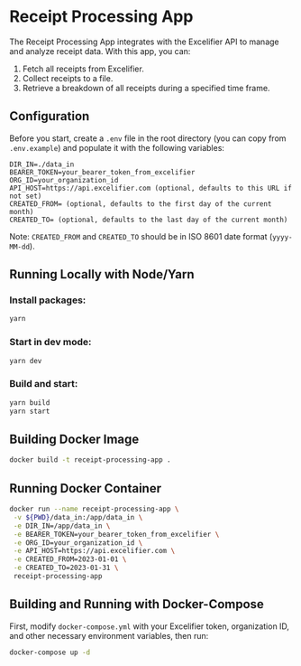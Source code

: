 # Receipt Processing App

The Receipt Processing App integrates with the Excelifier API to manage and analyze receipt data. With this app, you can:

1. Fetch all receipts from Excelifier.
2. Collect receipts to a file.
3. Retrieve a breakdown of all receipts during a specified time frame.

## Configuration

Before you start, create a `.env` file in the root directory (you can copy from `.env.example`) and populate it with the following variables:

```plaintext
DIR_IN=./data_in
BEARER_TOKEN=your_bearer_token_from_excelifier
ORG_ID=your_organization_id
API_HOST=https://api.excelifier.com (optional, defaults to this URL if not set)
CREATED_FROM= (optional, defaults to the first day of the current month)
CREATED_TO= (optional, defaults to the last day of the current month)
```

Note: `CREATED_FROM` and `CREATED_TO` should be in ISO 8601 date format (`yyyy-MM-dd`).

## Running Locally with Node/Yarn

### Install packages:
```sh
yarn
```

### Start in dev mode:
```sh
yarn dev
```

### Build and start:
```sh
yarn build
yarn start
```

## Building Docker Image

```sh
docker build -t receipt-processing-app .
```

## Running Docker Container

```sh
docker run --name receipt-processing-app \
 -v ${PWD}/data_in:/app/data_in \
 -e DIR_IN=/app/data_in \
 -e BEARER_TOKEN=your_bearer_token_from_excelifier \
 -e ORG_ID=your_organization_id \
 -e API_HOST=https://api.excelifier.com \
 -e CREATED_FROM=2023-01-01 \
 -e CREATED_TO=2023-01-31 \
 receipt-processing-app
```

## Building and Running with Docker-Compose

First, modify `docker-compose.yml` with your Excelifier token, organization ID, and other necessary environment variables, then run:

```sh
docker-compose up -d
```
